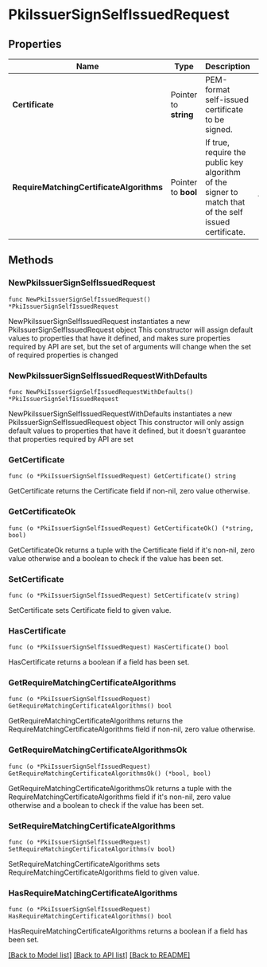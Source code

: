 # PkiIssuerSignSelfIssuedRequest


## Properties

Name | Type | Description | Notes
------------ | ------------- | ------------- | -------------
**Certificate** | Pointer to **string** | PEM-format self-issued certificate to be signed. | [optional] 
**RequireMatchingCertificateAlgorithms** | Pointer to **bool** | If true, require the public key algorithm of the signer to match that of the self issued certificate. | [optional] [default to false]



## Methods


### NewPkiIssuerSignSelfIssuedRequest

`func NewPkiIssuerSignSelfIssuedRequest() *PkiIssuerSignSelfIssuedRequest`

NewPkiIssuerSignSelfIssuedRequest instantiates a new PkiIssuerSignSelfIssuedRequest object
This constructor will assign default values to properties that have it defined,
and makes sure properties required by API are set, but the set of arguments
will change when the set of required properties is changed

### NewPkiIssuerSignSelfIssuedRequestWithDefaults

`func NewPkiIssuerSignSelfIssuedRequestWithDefaults() *PkiIssuerSignSelfIssuedRequest`

NewPkiIssuerSignSelfIssuedRequestWithDefaults instantiates a new PkiIssuerSignSelfIssuedRequest object
This constructor will only assign default values to properties that have it defined,
but it doesn't guarantee that properties required by API are set


### GetCertificate

`func (o *PkiIssuerSignSelfIssuedRequest) GetCertificate() string`

GetCertificate returns the Certificate field if non-nil, zero value otherwise.

### GetCertificateOk

`func (o *PkiIssuerSignSelfIssuedRequest) GetCertificateOk() (*string, bool)`

GetCertificateOk returns a tuple with the Certificate field if it's non-nil, zero value otherwise
and a boolean to check if the value has been set.

### SetCertificate

`func (o *PkiIssuerSignSelfIssuedRequest) SetCertificate(v string)`

SetCertificate sets Certificate field to given value.


### HasCertificate

`func (o *PkiIssuerSignSelfIssuedRequest) HasCertificate() bool`

HasCertificate returns a boolean if a field has been set.




### GetRequireMatchingCertificateAlgorithms

`func (o *PkiIssuerSignSelfIssuedRequest) GetRequireMatchingCertificateAlgorithms() bool`

GetRequireMatchingCertificateAlgorithms returns the RequireMatchingCertificateAlgorithms field if non-nil, zero value otherwise.

### GetRequireMatchingCertificateAlgorithmsOk

`func (o *PkiIssuerSignSelfIssuedRequest) GetRequireMatchingCertificateAlgorithmsOk() (*bool, bool)`

GetRequireMatchingCertificateAlgorithmsOk returns a tuple with the RequireMatchingCertificateAlgorithms field if it's non-nil, zero value otherwise
and a boolean to check if the value has been set.

### SetRequireMatchingCertificateAlgorithms

`func (o *PkiIssuerSignSelfIssuedRequest) SetRequireMatchingCertificateAlgorithms(v bool)`

SetRequireMatchingCertificateAlgorithms sets RequireMatchingCertificateAlgorithms field to given value.


### HasRequireMatchingCertificateAlgorithms

`func (o *PkiIssuerSignSelfIssuedRequest) HasRequireMatchingCertificateAlgorithms() bool`

HasRequireMatchingCertificateAlgorithms returns a boolean if a field has been set.









[[Back to Model list]](../README.md#documentation-for-models) [[Back to API list]](../README.md#documentation-for-api-endpoints) [[Back to README]](../README.md)


